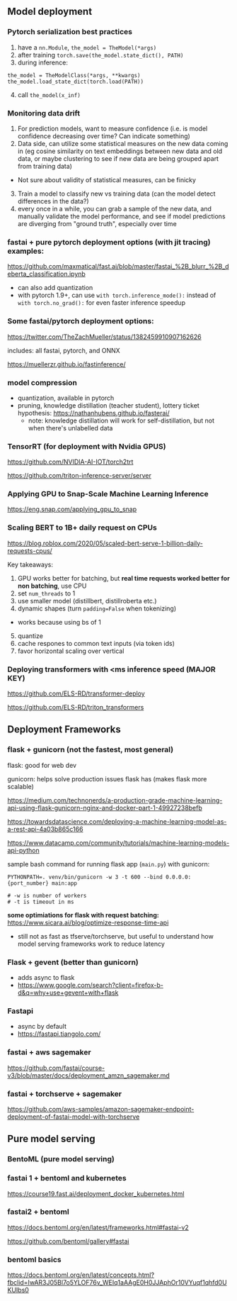## Model deployment

### Pytorch serialization best practices
1. have a `nn.Module`, `the_model = TheModel(*args)`
2. after training `torch.save(the_model.state_dict(), PATH)`
3. during inference:
  ```
  the_model = TheModelClass(*args, **kwargs)
  the_model.load_state_dict(torch.load(PATH))
  ```
4. call `the_model(x_inf)`

### Monitoring data drift 
1. For prediction models, want to measure confidence (i.e. is model confidence decreasing over time? Can indicate something)
2. Data side, can utilize some statistical measures on the new data coming in (eg cosine similarity on text embeddings between new data and old data, or maybe clustering to see if new data are being grouped apart from training data)
  - Not sure about validity of statistical measures, can be finicky 
3. Train a model to classify new vs training data (can the model detect differences in the data?)
4. every once in a while, you can grab a sample of the new data, and manually validate the model performance, and see if model predictions are diverging from "ground truth", especially over time


### fastai + pure pytorch deployment options (with jit tracing) examples:
https://github.com/maxmatical/fast.ai/blob/master/fastai_%2B_blurr_%2B_deberta_classification.ipynb

- can also add quantization
- with pytorch 1.9+, can use `with torch.inference_mode():` instead of `with torch.no_grad():` for even faster inference speedup


### Some fastai/pytorch deployment options:
https://twitter.com/TheZachMueller/status/1382459910907162626

includes: all fastai, pytorch, and ONNX

https://muellerzr.github.io/fastinference/

### model compression

- quantization, available in pytorch
- pruning, knowledge distillation (teacher student), lottery ticket hypothesis: https://nathanhubens.github.io/fasterai/
  - note: knowledge distillation will work for self-distillation, but not when there's unlabelled data

### TensorRT (for deployment with Nvidia GPUS)
https://github.com/NVIDIA-AI-IOT/torch2trt

https://github.com/triton-inference-server/server

### Applying GPU to Snap-Scale Machine Learning Inference
https://eng.snap.com/applying_gpu_to_snap

### Scaling BERT to 1B+ daily request on CPUs
https://blog.roblox.com/2020/05/scaled-bert-serve-1-billion-daily-requests-cpus/

Key takeaways:

1. GPU works better for batching, but **real time requests worked better for non batching**, use CPU
2. set `num_threads` to 1
3. use smaller model (distillbert, distillroberta etc.)
4. dynamic shapes (turn `padding=False` when tokenizing)
  - works because using bs of 1
5. quantize
6. cache respones to common text inputs (via token ids)
7. favor horizontal scaling over vertical

### Deploying transformers with <ms inference speed (MAJOR KEY)
https://github.com/ELS-RD/transformer-deploy
                                    
https://github.com/ELS-RD/triton_transformers


## Deployment Frameworks

### flask + gunicorn (not the fastest, most general)

flask: good for web dev

gunicorn: helps solve production issues flask has (makes flask more scalable)

https://medium.com/technonerds/a-production-grade-machine-learning-api-using-flask-gunicorn-nginx-and-docker-part-1-49927238befb

https://towardsdatascience.com/deploying-a-machine-learning-model-as-a-rest-api-4a03b865c166

https://www.datacamp.com/community/tutorials/machine-learning-models-api-python

sample bash command for running flask app (`main.py`) with gunicorn:
```
PYTHONPATH=. venv/bin/gunicorn -w 3 -t 600 --bind 0.0.0.0:{port_number} main:app

# -w is number of workers
# -t is timeout in ms
```
**some optimiations for flask with request batching:** https://www.sicara.ai/blog/optimize-response-time-api
- still not as fast as tfserve/torchserve, but useful to understand how model serving frameworks work to reduce latency 

### Flask + gevent (better than gunicorn)
- adds async to flask
- https://www.google.com/search?client=firefox-b-d&q=why+use+gevent+with+flask

### Fastapi
- async by default
- https://fastapi.tiangolo.com/

### fastai + aws sagemaker 
https://github.com/fastai/course-v3/blob/master/docs/deployment_amzn_sagemaker.md

### fastai + torchserve + sagemaker
https://github.com/aws-samples/amazon-sagemaker-endpoint-deployment-of-fastai-model-with-torchserve

## Pure model serving

### BentoML (pure model serving)

### fastai 1 + bentoml and kubernetes
https://course19.fast.ai/deployment_docker_kubernetes.html

### fastai2 + bentoml
https://docs.bentoml.org/en/latest/frameworks.html#fastai-v2

https://github.com/bentoml/gallery#fastai

### bentoml basics
https://docs.bentoml.org/en/latest/concepts.html?fbclid=IwAR3J05Bl7o5YLOF76v_WEIq1aAAgE0H0JJAphOr10VYuqf1qhfd0UKUIbs0

